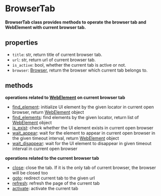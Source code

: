 # BrowserTab <!-- {docsify-ignore-all} -->

**BrowserTab class provides methods to operate the browser tab and WebElement with current browser tab.**

## properties
- `title`: str, return title of current browser tab.
- `url`: str, return url of current browser tab.
- `is_active`: bool, whether the current tab is active or not.
- `browser`: [Browser](./doc/api/python/webdriver/browser/browser.md), return the browser which current tab belongs to.

## methods
**operations related to [WebElement](./doc/api/python/webdriver/browser/browsertab/webelement/webelement.md) on current browser tab**
- [find_element](./doc/api/python/webdriver/browser/browsertab/find_element.md): initialize UI element by the given locator in current open browser, return [WebElement](./doc/api/python/webdriver/browser/browsertab/webelement/webelement.md) object
- [find_elements](./doc/api/python/webdriver/browser/browsertab/find_elements.md): find elements by the given locator, return list of [WebElement](./doc/api/python/webdriver/browser/browsertab/webelement/webelement.md) object
- [is_exist](./doc/api/python/webdriver/browser/browsertab/is_exist.md): check whether the UI element exists in current open browser
- [wait_appear](./doc/api/python/webdriver/browser/browsertab/wait_appear.md): wait for the element to appear in current open browser in the given timeout interval, return [WebElement](./doc/api/python/webdriver/browser/browsertab/webelement/webelement.md) object
- [wait_disappear](./doc/api/python/webdriver/browser/browsertab/wait_disappear.md): wait for the UI element to disappear in given timeout interval in current open browser

**operations related to the current browser tab**
- [close](./doc/api/python/webdriver/browser/browsertab/close.md): close the tab. If it is the only tab of current browser, the browser will be closed too 
- [goto](./doc/api/python/webdriver/browser/browsertab/goto.md): redirect current tab to the given url
- [refresh](./doc/api/python/webdriver/browser/browsertab/refresh.md): refresh the page of the current tab
- [activate](./doc/api/python/webdriver/browser/browsertab/activate.md): activate the current tab